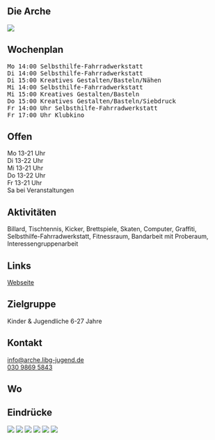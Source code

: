 ## Die Arche
<img id="topmedia" src="images/Logos/Arche.jpg" />

## Wochenplan
<pre id="weeklyschedule">
Mo 14:00 Selbsthilfe-Fahrradwerkstatt
Di 14:00 Selbsthilfe-Fahrradwerkstatt
Di 15:00 Kreatives Gestalten/Basteln/Nähen 
Mi 14:00 Selbsthilfe-Fahrradwerkstatt
Mi 15:00 Kreatives Gestalten/Basteln
Do 15:00 Kreatives Gestalten/Basteln/Siebdruck
Fr 14:00 Uhr Selbsthilfe-Fahrradwerkstatt
Fr 17:00 Uhr Klubkino
</pre>

## Offen
Mo 13-21 Uhr<br>
Di 13-22 Uhr<br>
Mi 13-21 Uhr<br>
Do 13-22 Uhr<br>
Fr 13-21 Uhr<br>
Sa bei Veranstaltungen<br>

## Aktivitäten
<p id="activities">
Billard, Tischtennis, Kicker, Brettspiele, Skaten, Computer, Graffiti, Selbsthilfe-Fahrradwerkstatt, Fitnessraum, Bandarbeit mit Proberaum, Interessengruppenarbeit 
</p>

## Links
<a target="_blank" href="http://www.arche.libg-jugend.de/">Webseite</a>

## Zielgruppe
Kinder & Jugendliche 6-27 Jahre

## Kontakt
[info@arche.libg-jugend.de](mailto:info@arche.libg-jugend.de)<br>
<a href="tel:+493098695843">030 9869 5843</a>

## Wo
<div id="gmap"></div>
<script>window.onload = showMap('Degnerstraße 40, 13053 Berlin', 0, 'gmap_mini')</script>

## Eindrücke
<div>
  <img src="images/Arche/2.jpg" />
  <img src="images/Arche/3.jpg" />
  <img src="images/Arche/4.jpg" />
  <img src="images/Arche/5.jpg" />
  <img src="images/Arche/6.jpg" />
  <img src="images/Arche/7.jpg" />
</div>
